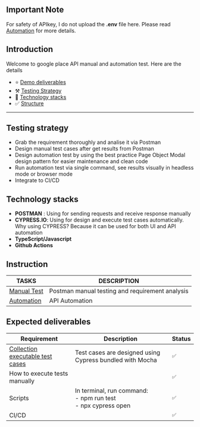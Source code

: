 ## Important Note
For safety of APIkey, I do not upload the **.env** file here. Please read [Automation](https://github.com/anhhanuman/google-place-cypress/blob/main/docs/automation-test.md) for more details.

## Introduction
Welcome to google place API manual and automation test. Here are the details
- ⭐️ [Demo deliverables](https://youtu.be/60yYDs78s1c)
- ⚒️ [Testing Strategy](#testing-strategy)
- 📖 [Technology stacks](#technology-stacks)
- ✅ [Structure](#structure)
---

## **Testing strategy**
- Grab the requirement thoroughly and analise it via Postman
- Design manual test cases after get results from Postman
- Design automation test by using the best practice Page Object Modal design pattern for easier maintenance and clean code
- Run automation test via single command, see results visually in headless mode or browser mode
- Integrate to CI/CD

## **Technology stacks**
- **POSTMAN** : Using for sending requests and receive response manually
- **CYPRESS.IO**: Using for design and execute test cases automatically. Why using CYPRESS? Because it can be used for both UI and API automation
- **TypeScript/Javascript**
- **Github Actions**

## **Instruction**

| TASKS  | DESCRIPTION |
| ------------- | ------------- |
| [Manual Test](https://github.com/anhhanuman/google-place-cypress/blob/main/docs/manual-test.md)  | Postman manual testing and requirement analysis  |
| [Automation](https://github.com/anhhanuman/google-place-cypress/blob/main/docs/automation-test.md)  | API Automation|

## **Expected deliverables**

| Requirement                          | Description                                                           | Status |
|--------------------------------------|-----------------------------------------------------------------------|--------|
| [Collection executable test cases](https://github.com/anhhanuman/google-place-cypress/blob/main/cypress/integration/google-place-api.spec.ts) | Test cases are designed using Cypress bundled with Mocha              | `✅`    |
| How to execute tests manually        |                                                                       | `✅`    |
| Scripts                              | In terminal, run command:<br/> - npm run test<br/> - npx cypress open | `✅`    |
| CI/CD                                |                                                                       | `✅`    |



